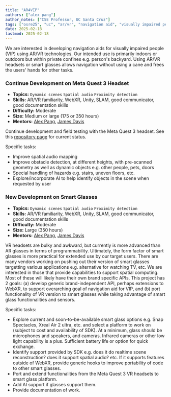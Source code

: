 ```yaml
---
title: "AR4VIP"
authors: ["alex pang"]
author_notes: ["CSE Professor, UC Santa Cruz"]
tags: ["osre25", "uc", "ar/vr", "navigation aid", "visually impaired people"]
date: 2025-02-18
lastmod: 2025-02-18
---
```


We are interested in developing navigation aids for visually impaired people (VIP) using AR/VR technologies.
Our intended use is primarily indoors or outdoors but within private confines e.g. person's backyard.
Using AR/VR headsets or smart glasses allows navigation without using a cane and frees
the users' hands for other tasks.

### Continue Development on Meta Quest 3 Headset

- **Topics:** `Dynamic scenes` `Spatial audio` `Proximity detection`
- **Skills:** AR/VR familiarity, WebXR, Unity, SLAM, good communicator, good documentation skills
- **Difficulty:** Moderate
- **Size:** Medium or large (175 or 350 hours)
- **Mentors:** [Alex Pang](mailto:pang@soe.ucsc.edu), [James Davis](davis@cs.ucsc.edu)

Continue development and field testing with the Meta Quest 3 headset.
See this [repository page](https://github.com/sail360/UCSC-VIP-Research) for current status.

Specific tasks:
- Improve spatial audio mapping
- Improve obstacle detection, at different heights, with pre-scanned geometry as well as dynamic objects
  e.g. other people, pets, doors
- Special handling of hazards e.g. stairs, uneven floors, etc.
- Explore/incorporate AI to help identify objects in the scene when requested by user

### New Development on Smart Glasses

- **Topics:** `Dynamic scenes` `Spatial audio` `Proximity detection`
- **Skills:** AR/VR familiarity, WebXR, Unity, SLAM, good communicator, good documentation skills
- **Difficulty:** Moderate
- **Size:** Large (350 hours)
- **Mentors:** [Alex Pang](mailto:pang@soe.ucsc.edu), [James Davis](mailto:davis@cs.ucsc.edu)

VR headsets are bulky and awkward, but currently is more advanced than AR glasses in terms of programmability.
Ultimately, the form factor of smart glasses is more practical for extended use by our target users.
There are many vendors working on pushing out their version of smart glasses targetting various applications
e.g. alternative for watching TV, etc.  We are interested in those that provide capabilities to support
spatial computing.  Most of these will likely have their own brand specific APIs.  This project has 2 goals:
(a) develop generic brand-independent API, perhaps extensions to WebXR, to support overarching goal of navigation
aid for VIP, and 
(b) port functionality of VR version to smart glasses while taking advantage of smart glass functionalities and sensors.

Specific tasks:
- Explore current and soon-to-be-available smart glass options e.g. Snap Spectacles, Xreal Air 2 ultra, etc. and select a platform to work on (subject to cost and availability of SDK).  At a minimum, glass should be microphones and speakers, and cameras.  Infrared cameras or other low light capability is a plus.  Sufficient battery life or option for quick exchange.
- Identify support provided by SDK e.g. does it do realtime scene reconstruction? does it support spatial audio? etc.  If it supports features outside of WebXR, provide generic hooks to improve portability of code to other smart glasses.
- Port and extend functionalities from the Meta Quest 3 VR headsets to smart glass platform.
- Add AI support if glasses support them.
- Provide documentation of work.
